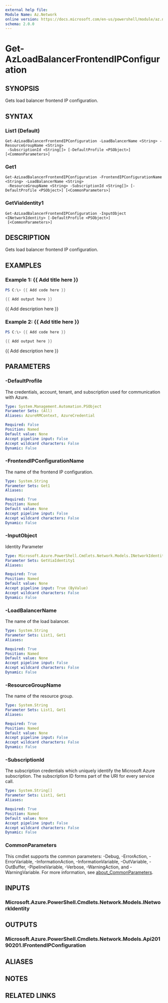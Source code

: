 ```yaml
---
external help file:
Module Name: Az.Network
online version: https://docs.microsoft.com/en-us/powershell/module/az.network/get-azloadbalancerfrontendipconfiguration
schema: 2.0.0
---
```


# Get-AzLoadBalancerFrontendIPConfiguration

## SYNOPSIS
Gets load balancer frontend IP configuration.

## SYNTAX

### List1 (Default)
```
Get-AzLoadBalancerFrontendIPConfiguration -LoadBalancerName <String> -ResourceGroupName <String>
 -SubscriptionId <String[]> [-DefaultProfile <PSObject>] [<CommonParameters>]
```

### Get1
```
Get-AzLoadBalancerFrontendIPConfiguration -FrontendIPConfigurationName <String> -LoadBalancerName <String>
 -ResourceGroupName <String> -SubscriptionId <String[]> [-DefaultProfile <PSObject>] [<CommonParameters>]
```

### GetViaIdentity1
```
Get-AzLoadBalancerFrontendIPConfiguration -InputObject <INetworkIdentity> [-DefaultProfile <PSObject>]
 [<CommonParameters>]
```

## DESCRIPTION
Gets load balancer frontend IP configuration.

## EXAMPLES

### Example 1: {{ Add title here }}
```powershell
PS C:\> {{ Add code here }}

{{ Add output here }}
```

{{ Add description here }}

### Example 2: {{ Add title here }}
```powershell
PS C:\> {{ Add code here }}

{{ Add output here }}
```

{{ Add description here }}

## PARAMETERS

### -DefaultProfile
The credentials, account, tenant, and subscription used for communication with Azure.

```yaml
Type: System.Management.Automation.PSObject
Parameter Sets: (All)
Aliases: AzureRMContext, AzureCredential

Required: False
Position: Named
Default value: None
Accept pipeline input: False
Accept wildcard characters: False
Dynamic: False
```

### -FrontendIPConfigurationName
The name of the frontend IP configuration.

```yaml
Type: System.String
Parameter Sets: Get1
Aliases:

Required: True
Position: Named
Default value: None
Accept pipeline input: False
Accept wildcard characters: False
Dynamic: False
```

### -InputObject
Identity Parameter

```yaml
Type: Microsoft.Azure.PowerShell.Cmdlets.Network.Models.INetworkIdentity
Parameter Sets: GetViaIdentity1
Aliases:

Required: True
Position: Named
Default value: None
Accept pipeline input: True (ByValue)
Accept wildcard characters: False
Dynamic: False
```

### -LoadBalancerName
The name of the load balancer.

```yaml
Type: System.String
Parameter Sets: List1, Get1
Aliases:

Required: True
Position: Named
Default value: None
Accept pipeline input: False
Accept wildcard characters: False
Dynamic: False
```

### -ResourceGroupName
The name of the resource group.

```yaml
Type: System.String
Parameter Sets: List1, Get1
Aliases:

Required: True
Position: Named
Default value: None
Accept pipeline input: False
Accept wildcard characters: False
Dynamic: False
```

### -SubscriptionId
The subscription credentials which uniquely identify the Microsoft Azure subscription.
The subscription ID forms part of the URI for every service call.

```yaml
Type: System.String[]
Parameter Sets: List1, Get1
Aliases:

Required: True
Position: Named
Default value: None
Accept pipeline input: False
Accept wildcard characters: False
Dynamic: False
```

### CommonParameters
This cmdlet supports the common parameters: -Debug, -ErrorAction, -ErrorVariable, -InformationAction, -InformationVariable, -OutVariable, -OutBuffer, -PipelineVariable, -Verbose, -WarningAction, and -WarningVariable. For more information, see [about_CommonParameters](http://go.microsoft.com/fwlink/?LinkID=113216).

## INPUTS

### Microsoft.Azure.PowerShell.Cmdlets.Network.Models.INetworkIdentity

## OUTPUTS

### Microsoft.Azure.PowerShell.Cmdlets.Network.Models.Api20190201.IFrontendIPConfiguration

## ALIASES

## NOTES

## RELATED LINKS

